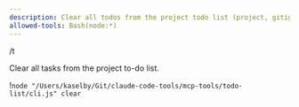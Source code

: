 ```yaml
---
description: Clear all todos from the project todo list (project, gitignored)
allowed-tools: Bash(node:*)
---
```


/t

Clear all tasks from the project to-do list.

!`node "/Users/kaselby/Git/claude-code-tools/mcp-tools/todo-list/cli.js" clear`
